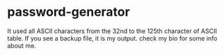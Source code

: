 # password-generator
It used all ASCII characters from the 32nd to the 125th character of ASCII table. If you see a backup file, it is my output. 
check my bio for some info about me.

